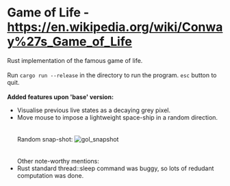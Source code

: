# Game of Life - https://en.wikipedia.org/wiki/Conway%27s_Game_of_Life
Rust implementation of the famous game of life. 
<br><br>
Run `cargo run --release` in the directory to run the program. `esc` button to quit.
<br><br>
**Added features upon 'base' version:**
* Visualise previous live states as a decaying grey pixel.
* Move mouse to impose a lightweight space-ship in a random direction.
<br><br><br>
Random snap-shot:
![gol_snapshot](https://user-images.githubusercontent.com/69250411/97092474-17ea1e00-163c-11eb-9099-6fc8017ecfbb.png)
<br><br><br>
Other note-worthy mentions:
* Rust standard thread::sleep command was buggy, so lots of redudant computation was done.
